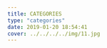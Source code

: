 ```yaml
---
title: CATEGORIES
type: "categories"
date: 2019-01-20 18:54:41
cover: ../../../../img/11.jpg
---
```

